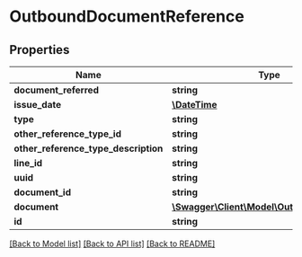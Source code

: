 # OutboundDocumentReference

## Properties
Name | Type | Description | Notes
------------ | ------------- | ------------- | -------------
**document_referred** | **string** |  | [optional] 
**issue_date** | [**\DateTime**](\DateTime.md) |  | [optional] 
**type** | **string** |  | [optional] 
**other_reference_type_id** | **string** |  | [optional] 
**other_reference_type_description** | **string** |  | [optional] 
**line_id** | **string** |  | [optional] 
**uuid** | **string** |  | [optional] 
**document_id** | **string** |  | [optional] 
**document** | [**\Swagger\Client\Model\OutboundDocument**](OutboundDocument.md) |  | [optional] 
**id** | **string** |  | [optional] 

[[Back to Model list]](../README.md#documentation-for-models) [[Back to API list]](../README.md#documentation-for-api-endpoints) [[Back to README]](../README.md)


